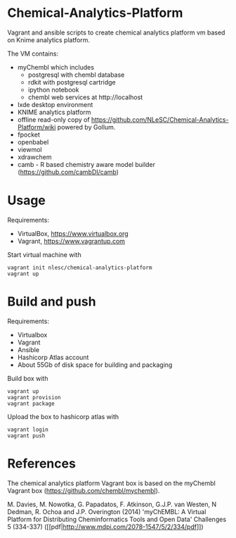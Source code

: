 # Chemical-Analytics-Platform

Vagrant and ansible scripts to create chemical analytics platform vm based on Knime analytics platform.

The VM contains:
- myChembl which includes
    - postgresql with chembl database
    - rdkit with postgresql cartridge
    - ipython notebook
    - chembl web services at http://localhost
- lxde desktop environment
- KNIME analytics platform
- offline read-only copy of https://github.com/NLeSC/Chemical-Analytics-Platform/wiki powered by Gollum.
- fpocket
- openbabel
- viewmol
- xdrawchem
- camb - R based chemistry aware model builder (https://github.com/cambDI/camb)

# Usage

Requirements:

* VirtualBox, https://www.virtualbox.org
* Vagrant, https://www.vagrantup.com

Start virtual machine with

    vagrant init nlesc/chemical-analytics-platform
    vagrant up

# Build and push

Requirements:

* Virtualbox
* Vagrant
* Ansible
* Hashicorp Atlas account
* About 55Gb of disk space for building and packaging

Build box with

    vagrant up
    vagrant provision
    vagrant package

Upload the box to hashicorp atlas with

    vagrant login
    vagrant push

# References

The chemical analytics platform Vagrant box is based on the myChembl Vagrant box (https://github.com/chembl/mychembl).

M. Davies, M. Nowotka, G. Papadatos, F. Atkinson, G.J.P. van Westen, N Dedman, R. Ochoa and J.P. Overington  (2014)
'myChEMBL: A Virtual Platform for Distributing Cheminformatics Tools and Open Data' Challenges 5 (334-337) ([[pdf|http://www.mdpi.com/2078-1547/5/2/334/pdf]])
